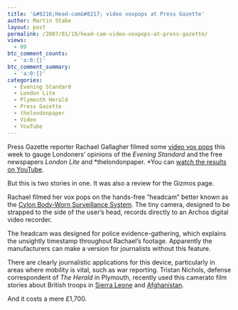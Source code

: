 ```yaml
---
title: '&#8216;Head-cam&#8217; video voxpops at Press Gazette'
author: Martin Stabe
layout: post
permalink: /2007/01/19/head-cam-video-voxpops-at-press-gazette/
views:
  - 89
btc_comment_counts:
  - 'a:0:{}'
btc_comment_summary:
  - 'a:0:{}'
categories:
  - Evening Standard
  - London Lite
  - Plymouth Herald
  - Press Gazette
  - thelondonpaper
  - Video
  - YouTube
---
```

Press Gazette reporter Rachael Gallagher filmed some [video vox pops][1] this week to gauge Londoners’ opinions of the *Evening Standard* and the free newspapers *London Lite* and *thelondonpaper. *You can [watch the results on YouTube][2].

But this is two stories in one. It was also a review for the Gizmos page.

Rachael filmed her vox pops on the hands-free &#8220;headcam&#8221; better known as the [Cylon Body-Worn Surveillance System][3]. The tiny camera, designed to be strapped to the side of the user’s head, records directly to an Archos digital video recorder.

The headcam was designed for police evidence-gathering, which explains the unsightly timestamp throughout Rachael’s footage. Apparently the manufacturers can make a version for journalists without this feature.

There are clearly journalistic applications for this device, particularly in areas where mobility is vital, such as war reporting. Tristan Nichols, defense correspondent of *The Herald* in Plymouth, recently used this camerato film stories about British troops in [Sierra Leone][4] and [Afghanistan][5].

And it costs a mere £1,700.

 [1]: http://www.pressgazette.co.uk/article/180107/video_verdict_on_london_freesheets
 [2]: http://www.youtube.com/watch?v=KHd31bovm3Q
 [3]: http://www.audaxuk.com/cylon/
 [4]: http://www.pressgazette.co.uk/article/261006/evening_herald_stateoftheart_camera
 [5]: http://www.pressgazette.co.uk/article/080107/plymouth_herald_headcam_afghanistan